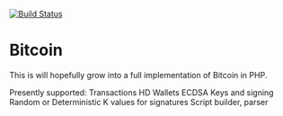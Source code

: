 
[![Build Status](https://travis-ci.com/afk11/bitcoin.svg?branch=master)](https://travis-ci.com/afk11/bitcoin)

Bitcoin
=======

This is will hopefully grow into a full implementation of Bitcoin in PHP. 

Presently supported:
Transactions
HD Wallets
ECDSA Keys and signing
Random or Deterministic K values for signatures
Script builder, parser

